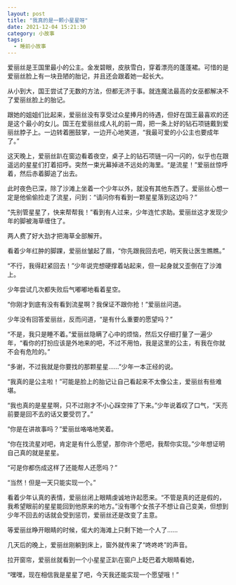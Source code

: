 ```yaml
---
layout: post
title: "我真的是一颗小星星呀"
date: 2021-12-04 15:21:30
category: 小故事
tags:
  - 睡前小故事
---
```


爱丽丝是王国里最小的公主。金发碧眼，皮肤雪白，穿着漂亮的蓬蓬裙。可惜的是爱丽丝脸上有一块丑陋的胎记，并且还会跟着她一起长大。

从小到大，国王尝试了无数的方法，但都无济于事。就连魔法最高的女巫都解决不了爱丽丝脸上的胎记。

跟她的姐姐们比起来，爱丽丝没有享受过众星捧月的待遇，但好在国王最喜欢的还是这个最小的女儿。国王在爱丽丝成人礼的前一周，把一条上好的钻石项链戴到爱丽丝脖子上。一边转着圈鼓掌，一边开心地笑道，“我最可爱的小公主也要成年了。”

这天晚上，爱丽丝趴在窗边看着夜空，桌子上的钻石项链一闪一闪的，似乎也在跟遥远的星星们打着招呼。突然一束光幕掉进不远处的海里。“是流星！”爱丽丝惊呼着，然后赤着脚追了出去。

此时夜色已深，除了沙滩上坐着一个少年以外，就没有其他东西了。爱丽丝心想一定是他偷偷捡走了流星，问到：“请问你有看到一颗星星落到这边吗？”

“先别管星星了，快来帮帮我！”看到有人过来，少年连忙求助。爱丽丝这才发现少年的脚被海草缠住了。

两人费了好大劲才把海草全部解开。

看着少年红肿的脚踝，爱丽丝皱起了眉，“你先跟我回去吧，明天我让医生瞧瞧。”

“不行，我得赶紧回去！”少年说完想硬撑着站起来，但一起身就又歪倒在了沙滩上。

少年尝试几次都失败后气嘟嘟地看着星空。

“你刚才到底有没有看到流星啊？我保证不跟你抢！”爱丽丝问道。

少年没有回答爱丽丝，反而问道，“是有什么重要的愿望吗？”

“不是，我只是睡不着。”爱丽丝隐瞒了心中的烦恼，然后又仔细打量了一遍少年，“看你的打扮应该是外地来的吧，不过不用怕，我是这里的公主，有我在你就不会有危险的。”

“多谢，不过我就是你要找的那颗星星……”少年一本正经的说。

“我真的是公主啦！”可能是脸上的胎记让自己看起来不太像公主，爱丽丝有些难堪。

“我也真的是星星啊，只不过刚才不小心踩空摔了下来。”少年说着叹了口气，“天亮前要是回不去的话又要受罚了。”

“你是在讲故事吗？”爱丽丝咯咯地笑着。

“你在找流星对吧，肯定是有什么愿望，那你许个愿吧，我帮你实现。”少年想证明自己真的就是星星。

“可是你都伤成这样了还能帮人还愿吗？”

“当然！但是一天只能实现一个。”

看着少年认真的表情，爱丽丝闭上眼睛虔诚地许起愿来。“不管是真的还是假的，我希望眼前的星星能回到他原来的地方。”没有哪个女孩子不想让自己变美，但想到少年不回去的话就会受到惩罚，爱丽丝还是改变了主意。

等爱丽丝睁开眼睛的时候，偌大的海滩上只剩下她一个人了……

几天后的晚上，爱丽丝刚躺到床上，窗外就传来了“咚咚咚”的声音。

拉开窗帘，爱丽丝就看到一个小星星正趴在窗户上眨巴着大眼睛看她，

“嘿嘿，现在相信我是星星了吧，今天我还能实现一个愿望哦！”
